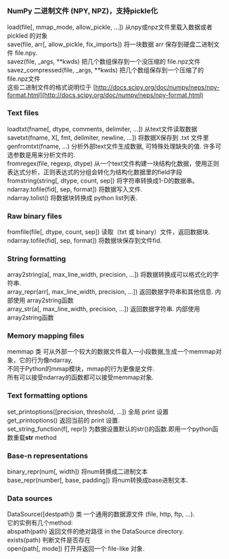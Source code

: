 ### NumPy 二进制文件 \(NPY, NPZ\)，支持pickle化

load\(file\[, mmap\_mode, allow\_pickle, ...\]\)   从npy或npz文件里载入数据或者 pickled 的对象  
save\(file, arr\[, allow\_pickle, fix\_imports\]\)   将一块数据 arr 保存到硬盘二进制文件 file.npy.  
savez\(file, \_args, \*\*kwds\)    把几个数组保存到一个没压缩的 file.npz文件  
savez\_compressed\(file, \_args, \*\*kwds\)    把几个数组保存到一个压缩了的 file.npz文件  
这些二进制文件的格式说明位于  [http://docs.scipy.org/doc/numpy/neps/npy-format.html](http://docs.scipy.org/doc/numpy/neps/npy-format.html)

### Text files

loadtxt\(fname\[, dtype, comments, delimiter, ...\]\)    从text文件读取数据  
savetxt\(fname, X\[, fmt, delimiter, newline, ...\]\)    将数据X保存到 .txt 文件里  
genfromtxt\(fname, ...\)    分析外部text文件生成数据, 可特殊处理缺失的值. 许多可选参数是用来分析文件的.  
fromregex\(file, regexp, dtype\)    从一个text文件构建一块结构化数据，使用正则表达式分析，正则表达式的分组会转化为结构化数据里的field字段  
fromstring\(string\[, dtype, count, sep\]\)    将字符串转换成1-D的数据串。  
ndarray.tofile\(fid\[, sep, format\]\)    将数据写入文件.  
ndarray.tolist\(\)    将数据块转换成 python list列表.

### Raw binary files

fromfile\(file\[, dtype, count, sep\]\)   读取（txt 或 binary）文件，返回数据块.  
ndarray.tofile\(fid\[, sep, format\]\)    将数据块保存到文件fid.

### String formatting

array2string\(a\[, max\_line\_width, precision, ...\]\)    将数据转换成可以格式化的字符串.  
array\_repr\(arr\[, max\_line\_width, precision, ...\]\)     返回数据字符串和其他信息. 内部使用 array2string函数  
array\_str\(a\[, max\_line\_width, precision, ...\]\)          返回数据字符串. 内部使用 array2string函数

### Memory mapping files

memmap 类    可从外部一个较大的数据文件载入一小段数据,生成一个memmap对象，它的行为像ndarray,  
             不同于Python的mmap模块，mmap的行为更像是文件.  
             所有可以接受ndarray的函数都可以接受memmap对象.

### Text formatting options

set\_printoptions\(\[precision, threshold, ...\]\)    全局 print 设置  
get\_printoptions\(\)    返回当前的 print 设置.  
set\_string\_function\(f\[, repr\]\)    为数据设置默认的str\(\)的函数.即用一个python函数重载**str** method

### Base-n representations

binary\_repr\(num\[, width\]\)    将num转换成二进制文本  
base\_repr\(number\[, base, padding\]\)    将num转换成base进制文本.

### Data sources

DataSource\(\[destpath\]\) 类    一个通用的数据源文件 \(file, http, ftp, ...\).  
        它的实例有几个method:  
            abspath\(path\)             返回文件的绝对路径 in the DataSource directory.  
            exists\(path\)                判断文件是否存在  
            open\(path\[, mode\]\)    打开并返回一个 file-like 对象.

